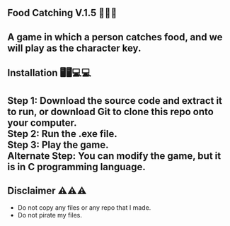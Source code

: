 Food Catching V.1.5 🍗🍕🍝
-------------------------------------------------------------  
A game in which a person catches food, and we will play as the character key.  
------------------------------------------------------------  
Installation 🖥️🖥️💻💻  
------------------------------------------------------------  
Step 1: Download the source code and extract it to run, or download Git to clone this repo onto your computer.  
Step 2: Run the .exe file.  
Step 3: Play the game.  
Alternate Step: You can modify the game, but it is in C programming language.  
-------------------------------------------------------------------------------------------------------  
Disclaimer ⚠️⚠️⚠️  
-------------------------------------------------------------------------------------------------------  
- Do not copy any files or any repo that I made.  
- Do not pirate my files.
